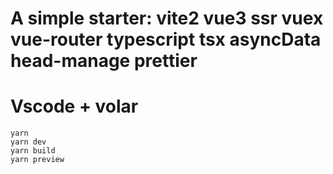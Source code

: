 # A simple starter: vite2 vue3 ssr vuex vue-router typescript tsx asyncData head-manage prettier

# Vscode + volar

```
yarn
yarn dev
yarn build
yarn preview
```
